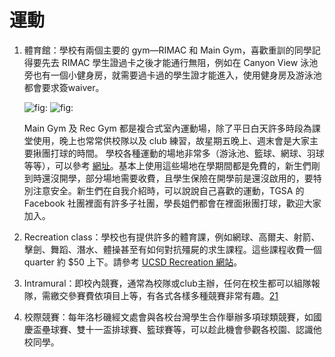 # 運動

1. 體育館：學校有兩個主要的 gym—RIMAC 和 Main Gym，喜歡重訓的同學記得要先去 RIMAC 學生證過卡之後才能通行無阻，例如在 Canyon View 泳池旁也有一個小健身房，就需要過卡過的學生證才能進入，使用健身房及游泳池都會要求簽waiver。

   ![fig:](https://github.com/ucsdtgsa/ucsd-tgsa-handbook/tree/b0a7da19c6e37afed1db6a14866a3f02f8c1e7f8/zai_mei_sheng_huo/Pics/rimac) ![fig:](https://github.com/ucsdtgsa/ucsd-tgsa-handbook/tree/b0a7da19c6e37afed1db6a14866a3f02f8c1e7f8/zai_mei_sheng_huo/Pics/maingym)

   Main Gym 及 Rec Gym 都是複合式室內運動場，除了平日白天許多時段為課堂使用，晚上也常常供校隊以及 club 練習，故星期五晚上、週末會是大家主要揪團打球的時間。 學校各種運動的場地非常多（游泳池、籃球、網球、羽球等等），可以參考 [網址](http://sportsfac.ucsd.edu/facilities/outdoor/index.html)。基本上使用這些場地在學期間都是免費的，新生們剛到時還沒開學，部分場地需要收費，且學生保險在開學前是還沒啟用的，要特別注意安全。新生們在自我介紹時，可以說說自己喜歡的運動，TGSA 的 Facebook 社團裡面有許多子社團，學長姐們都會在裡面揪團打球，歡迎大家加入。

2. Recreation class：學校也有提供許多的體育課，例如網球、高爾夫、射箭、擊劍、舞蹈、潛水、體操甚至有如何對抗殭屍的求生課程。這些課程收費一個 quarter 約 $50 上下。請參考 [UCSD Recreation 網站](http://recreation.ucsd.edu/)。
3. Intramural：即校內競賽，通常為校隊或club主辦，任何在校生都可以組隊報隊，需繳交參賽費依項目上等，有各式各樣多種競賽非常有趣。[21](tgsahuo_dong_jie_shao.md#fn21)
4. 校際競賽：每年洛杉磯經文處會與各校台灣學生合作舉辦多項球類競賽，如國慶盃壘球賽、雙十一盃排球賽、籃球賽等，可以趁此機會參觀各校園、認識他校同學。

